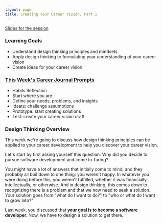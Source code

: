 ```yaml
---
layout: page
title: Creating Your Career Vision, Part I
---
```


[Slides for the session](https://docs.google.com/presentation/d/1cJGdy_RwyylJ-m7WvtratByjiIH137aKxDTNz8tecz8/edit?usp=sharing)

### Learning Goals
* Understand design thinking principles and mindsets
* Apply design thinking to formulating your understanding of your career vision
* Create ideas for your career vision 

### [This Week's Career Journal Prompts](https://github.com/turingschool/career-development-curriculum-site/blob/master/module_one/mod1_career_journal_prompts.md#week-4)
* Habits Reflection
* Start where you are
* Define your needs, problems, and insights
* Ideate: challenge assumptions
* Prototype: start creating solutions
* Test: create your career vision draft

### Design Thinking Overview
This week we're going to discuss how design thinking principles can be applied to your career development to help you discover your career vision.

Let's start by first asking yourself this question: Why did you decide to pursue software development and come to Turing?

You might have a lot of answers that initially come to mind, and they probably all boil down to one thing: you weren't happy. In whatever you were doing before this, you weren't fulfilled, whether it was financially, intellectually, or otherwise. And in design thinking, this comes down to recognizing there is a problem and that we now need to seek a solution. Your solution goes from "what do I want to do?" to "who or what do I want to grow into?" 

[Last week](/module_one/week_3_building_habits), you discussed that **your goal is to become a software developer**. Now, we have to design a solution to get there. 

